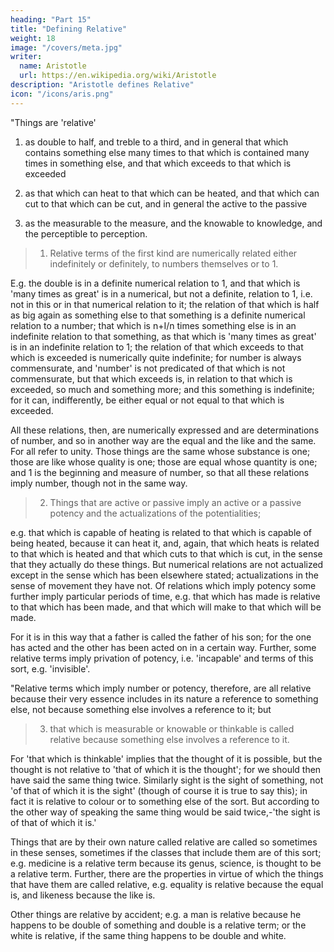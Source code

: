 ```yaml
---
heading: "Part 15"
title: "Defining Relative"
weight: 18
image: "/covers/meta.jpg"
writer:
  name: Aristotle 
  url: https://en.wikipedia.org/wiki/Aristotle
description: "Aristotle defines Relative"
icon: "/icons/aris.png"
---
```




"Things are 'relative'

1. as double to half, and treble to a third, and in general that which contains something else many times to that which is contained many times in something else, and that which exceeds to that which is exceeded

2. as that which can heat to that which can be heated, and that which can cut to that which can be cut, and in general the active to the passive

3. as the measurable to the measure, and the knowable to knowledge, and the perceptible to perception.


> 1. Relative terms of the first kind are numerically related either indefinitely or definitely, to numbers themselves or to 1.

E.g. the double is in a definite numerical relation to 1, and that which is 'many times as great' is in a numerical, but not a definite, relation to 1, i.e. not in this or in that numerical relation to it; the relation of that which is half as big again as something else to that something is a definite numerical relation to a number; that which is n+I/n times something else is in an indefinite relation to that something, as that which is 'many times as great' is in an indefinite relation to 1; the relation of that which exceeds to that which is exceeded is numerically quite indefinite; for number is always commensurate, and 'number' is not predicated of that which is not commensurate, but that which exceeds is, in relation to that which is exceeded, so much and something more; and this something is indefinite; for it can, indifferently, be either equal or not equal to that which is exceeded.

All these relations, then, are numerically expressed and are determinations of number, and so in another way are the equal and the like and the same. For all refer to unity. Those things are the same whose substance is one; those are like whose quality is one; those are equal whose quantity is one; and 1 is the beginning and measure of number, so that all these relations imply number, though not in the same way.

> 2. Things that are active or passive imply an active or a passive potency and the actualizations of the potentialities; 

e.g. that which is capable of heating is related to that which is capable of being heated, because it can heat it, and, again, that which heats is related to that which is heated and that which cuts to that which is cut, in the sense that they actually do these things. But numerical relations are not actualized except in the sense which has been elsewhere stated; actualizations in the sense of movement they have not. Of relations which imply potency some further imply particular periods of time, e.g. that which has made is relative to that which has been made, and that which will make to that which will be made. 

For it is in this way that a father is called the father of his son; for the one has acted and the other has been acted on in a certain way. Further, some relative terms imply privation of potency, i.e. 'incapable' and terms of this sort, e.g. 'invisible'.

"Relative terms which imply number or potency, therefore, are all relative because their very essence includes in its nature a reference to something else, not because something else involves a reference to it; but 


> 3. that which is measurable or knowable or thinkable is called relative because something else involves a reference to it. 

For 'that which is thinkable' implies that the thought of it is possible, but the thought is not relative to 'that of which it is the thought'; for we should then have said the same thing twice. Similarly sight is the sight of something, not 'of that of which it is the sight' (though of course it is true to say this); in fact it is relative to colour or to something else of the sort. But according to the other way of speaking the same thing would be said twice,-'the sight is of that of which it is.'

Things that are by their own nature called relative are called so sometimes in these senses, sometimes if the classes that include them are of this sort; e.g. medicine is a relative term because its genus, science, is thought to be a relative term. Further, there are the properties in virtue of which the things that have them are called relative, e.g. equality is relative because the equal is, and likeness because the like is. 

Other things are relative by accident; e.g. a man is relative because he happens to be double of something and double is a relative term; or the white is relative, if the same thing happens to be double and white.

